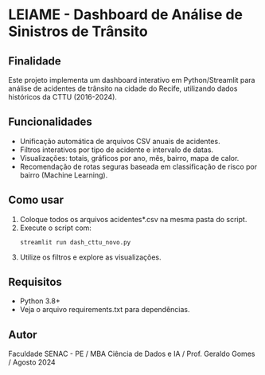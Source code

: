 # LEIAME - Dashboard de Análise de Sinistros de Trânsito

## Finalidade
Este projeto implementa um dashboard interativo em Python/Streamlit para análise de acidentes de trânsito na cidade do Recife, utilizando dados históricos da CTTU (2016-2024).

## Funcionalidades
- Unificação automática de arquivos CSV anuais de acidentes.
- Filtros interativos por tipo de acidente e intervalo de datas.
- Visualizações: totais, gráficos por ano, mês, bairro, mapa de calor.
- Recomendação de rotas seguras baseada em classificação de risco por bairro (Machine Learning).

## Como usar
1. Coloque todos os arquivos acidentes*.csv na mesma pasta do script.
2. Execute o script com:
   ```
   streamlit run dash_cttu_novo.py
   ```
3. Utilize os filtros e explore as visualizações.

## Requisitos
- Python 3.8+
- Veja o arquivo requirements.txt para dependências.

## Autor
Faculdade SENAC - PE / MBA Ciência de Dados e IA / Prof. Geraldo Gomes / Agosto 2024
